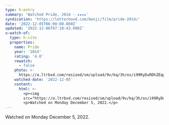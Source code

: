 ```yaml
---
type: h-entry
summary: 'Watched Pride, 2014 - ★★★★'
syndication: 'https://letterboxd.com/benji/film/pride-2014/'
date: '2022-12-05T06:00:00.000Z'
updated: '2022-12-06T07:18:43.000Z'
u-watch-of:
  type: h-cite
  properties:
    name: Pride
    year: '2014'
    rating: '4.0'
    rewatch:
      - false
    photo: >-
      https://a.ltrbxd.com/resized/sm/upload/9v/kq/3h/os/i99RyDuRDhZEqgCEeZ5eKZ41bMh-0-600-0-900-crop.jpg?v=6633629edd
    watched-date: '2022-12-05'
    content:
      html: >-
        <p><img
        src="https://a.ltrbxd.com/resized/sm/upload/9v/kq/3h/os/i99RyDuRDhZEqgCEeZ5eKZ41bMh-0-600-0-900-crop.jpg?v=6633629edd"/></p>
        <p>Watched on Monday December 5, 2022.</p>
---
```

Watched on Monday December 5, 2022.

